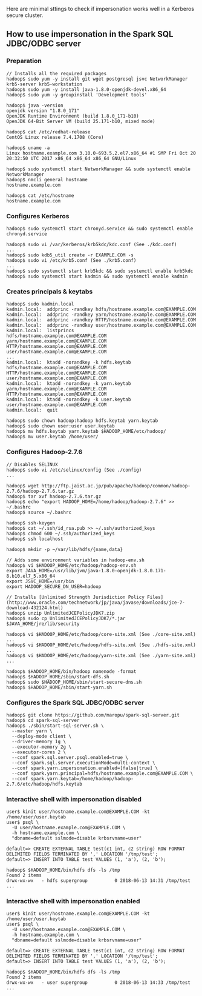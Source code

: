 Here are minimal sttings to check if impersonation works well in a Kerberos secure cluster.

## How to use impersonation in the Spark SQL JDBC/ODBC server

### Preparation

    // Installs all the required packages
    hadoop$ sudo yum -y install git wget postgresql jsvc NetworkManager krb5-server krb5-workstation
    hadoop$ sudo yum -y install java-1.8.0-openjdk-devel.x86_64
    hadoop$ sudo yum -y groupinstall 'Development tools'

    hadoop$ java -version
    openjdk version "1.8.0_171"
    OpenJDK Runtime Environment (build 1.8.0_171-b10)
    OpenJDK 64-Bit Server VM (build 25.171-b10, mixed mode)

    hadoop$ cat /etc/redhat-release
    CentOS Linux release 7.4.1708 (Core)

    hadoop$ uname -a
    Linux hostname.example.com 3.10.0-693.5.2.el7.x86_64 #1 SMP Fri Oct 20 20:32:50 UTC 2017 x86_64 x86_64 x86_64 GNU/Linux

    hadoop$ sudo systemctl start NetworkManager && sudo systemctl enable NetworkManager
    hadoop$ nmcli general hostname
    hostname.example.com

    hadoop$ cat /etc/hostname
    hostname.example.com

### Configures Kerberos

    hadoop$ sudo systemctl start chronyd.service && sudo systemctl enable chronyd.service

    hadoop$ sudo vi /var/kerberos/krb5kdc/kdc.conf (See ./kdc.conf)
    ...
    hadoop$ sudo kdb5_util create -r EXAMPLE.COM -s
    hadoop$ sudo vi /etc/krb5.conf (See ./krb5.conf)
    ...
    hadoop$ sudo systemctl start krb5kdc && sudo systemctl enable krb5kdc
    hadoop$ sudo systemctl start kadmin && sudo systemctl enable kadmin

### Creates principals & keytabs

    hadoop$ sudo kadmin.local
    kadmin.local:  addprinc -randkey hdfs/hostname.example.com@EXAMPLE.COM
    kadmin.local:  addprinc -randkey yarn/hostname.example.com@EXAMPLE.COM
    kadmin.local:  addprinc -randkey HTTP/hostname.example.com@EXAMPLE.COM
    kadmin.local:  addprinc -randkey user/hostname.example.com@EXAMPLE.COM
    kadmin.local:  listprincs
    hdfs/hostname.example.com@EXAMPLE.COM
    yarn/hostname.example.com@EXAMPLE.COM
    HTTP/hostname.example.com@EXAMPLE.COM
    user/hostname.example.com@EXAMPLE.COM
    ...
    kadmin.local:  ktadd -norandkey -k hdfs.keytab hdfs/hostname.example.com@EXAMPLE.COM HTTP/hostname.example.com@EXAMPLE.COM user/hostname.example.com@EXAMPLE.COM
    kadmin.local:  ktadd -norandkey -k yarn.keytab yarn/hostname.example.com@EXAMPLE.COM HTTP/hostname.example.com@EXAMPLE.COM
    kadmin.local:  ktadd -norandkey -k user.keytab user/hostname.example.com@EXAMPLE.COM
    kadmin.local:  quit

    hadoop$ sudo chown hadoop:hadoop hdfs.keytab yarn.keytab
    hadoop$ sudo chown user:user user.keytab
    hadoop$ mv hdfs.keytab yarn.keytab $HADOOP_HOME/etc/hadoop/
    hadoop$ mv user.keytab /home/user/

### Configures Hadoop-2.7.6

    // Disables SELINUX
    hadoop$ sudo vi /etc/selinux/config (See ./config)
    ...

    hadoop$ wget http://ftp.jaist.ac.jp/pub/apache/hadoop/common/hadoop-2.7.6/hadoop-2.7.6.tar.gz
    hadoop$ tar xvf hadoop-2.7.6.tar.gz
    hadoop$ echo "export HADOOP_HOME=/home/hadoop/hadoop-2.7.6" >> ~/.bashrc
    hadoop$ source ~/.bashrc

    hadoop$ ssh-keygen
    hadoop$ cat ~/.ssh/id_rsa.pub >> ~/.ssh/authorized_keys
    hadoop$ chmod 600 ~/.ssh/authorized_keys
    hadoop$ ssh localhost

    hadoop$ mkdir -p ~/var/lib/hdfs/{name,data}

    // Adds some environment variables in hadoop-env.sh
    hadoop$ vi $HADOOP_HOME/etc/hadoop/hadoop-env.sh
    export JAVA_HOME=/usr/lib/jvm/java-1.8.0-openjdk-1.8.0.171-8.b10.el7_5.x86_64
    export JSVC_HOME=/usr/bin
    export HADOOP_SECURE_DN_USER=hadoop

    // Installs [Unlimited Strength Jurisdiction Policy Files](http://www.oracle.com/technetwork/jp/java/javase/downloads/jce-7-download-432124.html)
    hadoop$ unzip UnlimitedJCEPolicyJDK7.zip
    hadoop$ sudo cp UnlimitedJCEPolicyJDK7/*.jar $JAVA_HOME/jre/lib/security

    hadoop$ vi $HADOOP_HOME/etc/hadoop/core-site.xml (See ./core-site.xml)
    ...
    hadoop$ vi $HADOOP_HOME/etc/hadoop/hdfs-site.xml (See ./hdfs-site.xml)
    ...
    hadoop$ vi $HADOOP_HOME/etc/hadoop/yarn-site.xml (See ./yarn-site.xml)
    ...

    hadoop$ $HADOOP_HOME/bin/hadoop namenode -format
    hadoop$ $HADOOP_HOME/sbin/start-dfs.sh
    hadoop$ sudo $HADOOP_HOME/sbin/start-secure-dns.sh
    hadoop$ $HADOOP_HOME/sbin/start-yarn.sh

### Configures the Spark SQL JDBC/ODBC server

    hadoop$ git clone https://github.com/maropu/spark-sql-server.git
    hadoop$ cd spark-sql-server
    hadoop$ ./sbin/start-sql-server.sh \
      --master yarn \
      --deploy-mode client \
      --driver-memory 1g \
      --executor-memory 2g \
      --executor-cores 2 \
      --conf spark.sql.server.psql.enabled=true \
      --conf spark.sql.server.executionMode=multi-context \
      --conf spark.yarn.impersonation.enabled=[false|true] \
      --conf spark.yarn.principal=hdfs/hostname.example.com@EXAMPLE.COM \
      --conf spark.yarn.keytab=/home/hadoop/hadoop-2.7.6/etc/hadoop/hdfs.keytab

### Interactive shell with impersonation disabled

    user$ kinit user/hostname.example.com@EXAMPLE.COM -kt /home/user/user.keytab
    user$ psql \
      -U user/hostname.example.com@EXAMPLE.COM \
      -h hostname.example.com \
      "dbname=default sslmode=disable krbsrvname=user"

    default=> CREATE EXTERNAL TABLE test(c1 int, c2 string) ROW FORMAT DELIMITED FIELDS TERMINATED BY ',' LOCATION '/tmp/test';
    default=> INSERT INTO TABLE test VALUES (1, 'a'), (2, 'b');

    hadoop$ $HADOOP_HOME/bin/hdfs dfs -ls /tmp
    Found 2 items
    drwx-wx-wx   - hdfs supergroup          0 2018-06-13 14:31 /tmp/test
    ...

### Interactive shell with impersonation enabled

    user$ kinit user/hostname.example.com@EXAMPLE.COM -kt /home/user/user.keytab
    user$ psql \
      -U user/hostname.example.com@EXAMPLE.COM \
      -h hostname.example.com \
      "dbname=default sslmode=disable krbsrvname=user"

    default=> CREATE EXTERNAL TABLE test(c1 int, c2 string) ROW FORMAT DELIMITED FIELDS TERMINATED BY ',' LOCATION '/tmp/test';
    default=> INSERT INTO TABLE test VALUES (1, 'a'), (2, 'b');

    hadoop$ $HADOOP_HOME/bin/hdfs dfs -ls /tmp
    Found 2 items
    drwx-wx-wx   - user supergroup          0 2018-06-13 14:33 /tmp/test
    ...

